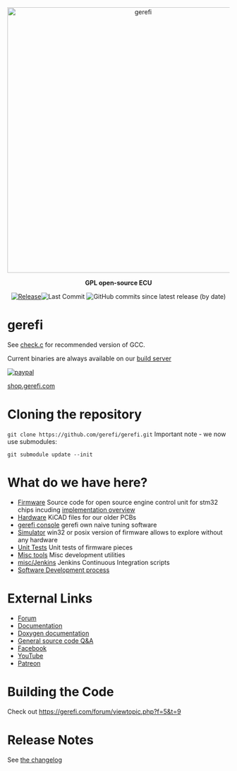 <div align="center">

<img src="https://raw.githubusercontent.com/wiki/gerefi/gerefi/Images/logo_new.png" alt="gerefi" width="600" />

<b>GPL open-source ECU</b>

[![Release](https://img.shields.io/github/v/release/gerefi/gerefi?style=flat)](https://github.com/gerefi/gerefi/releases/latest)![Last Commit](https://img.shields.io/github/last-commit/gerefi/gerefi?style=flat)
![GitHub commits since latest release (by date)](https://img.shields.io/github/commits-since/gerefi/gerefi/latest?color=blueviolet&label=Commits%20Since%20Release)
</div>


# gerefi

See [check.c](https://github.com/gerefi/gerefi/blob/master/firmware/check.c) for recommended version of GCC.

Current binaries are always available on our [build server](http://gerefi.com/build_server/)

[![paypal](https://img.shields.io/badge/%E2%99%A5%EF%B8%8Fdonate-orange)](https://www.paypal.com/cgi-bin/webscr?cmd=_s-xclick&hosted_button_id=6YSSN35GWYS3A)

[shop.gerefi.com](https://www.shop.gerefi.com/)

# Cloning the repository
`git clone https://github.com/gerefi/gerefi.git`
Important note - we now use submodules:

`git submodule update --init`

# What do we have here?
 * [Firmware](/firmware) Source code for open source engine control unit for stm32 chips incuding [implementation overview](https://github.com/gerefi/gerefi/blob/master/firmware/readme.md)
 * [Hardware](/hardware) KiCAD files for our older PCBs
 * [gerefi console](/java_console) gerefi own naive tuning software
 * [Simulator](/simulator) win32 or posix version of firmware allows to explore without any hardware 
 * [Unit Tests](/unit_tests) Unit tests of firmware pieces
 * [Misc tools](/java_tools) Misc development utilities
 * [misc/Jenkins](/misc/jenkins) Jenkins Continuous Integration scripts
 * [Software Development process](misc/SoftwareDevelopmentProcess.md)

# External Links

 * [Forum](http://gerefi.com/forum)
 * [Documentation](https://github.com/gerefi/gerefi/wiki)
 * [Doxygen documentation](http://gerefi.com/docs/html)
 * [General source code Q&A](http://gerefi.com/forum/viewtopic.php?f=5&t=10)
 * [Facebook](https://www.facebook.com/gerefiECU)
 * [YouTube](https://www.youtube.com/user/gerefi)
 * [Patreon](https://www.patreon.com/gerefi)

# Building the Code
Check out https://gerefi.com/forum/viewtopic.php?f=5&t=9


# Release Notes

See [the changelog](firmware/CHANGELOG.md)
